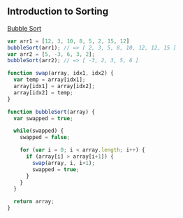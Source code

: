 ## Introduction to Sorting  





[Bubble Sort][bubble-sort]


```js
var arr1 = [12, 3, 10, 8, 5, 2, 15, 12]
bubbleSort(arr1); // => [ 2, 3, 5, 8, 10, 12, 12, 15 ]
var arr2 = [5, -3, 6, 3, 2];
bubbleSort(arr2); // => [ -3, 2, 3, 5, 6 ]
```

```js
function swap(array, idx1, idx2) {
  var temp = array[idx1];
  array[idx1] = array[idx2];
  array[idx2] = temp;
}

function bubbleSort(array) {
  var swapped = true;

  while(swapped) {
    swapped = false;

    for (var i = 0; i < array.length; i++) {
      if (array[i] > array[i+1]) {
        swap(array, i, i+1);
        swapped = true;
      }
    }
  }

  return array;
}
```


[bubble-sort]: https://en.wikipedia.org/wiki/Bubble_sort
